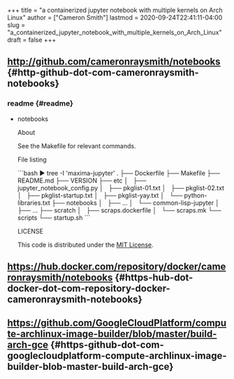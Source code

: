 +++
title = "a containerized jupyter notebook with multiple kernels on Arch Linux"
author = ["Cameron Smith"]
lastmod = 2020-09-24T22:41:11-04:00
slug = "a_containerized_jupyter_notebook_with_multiple_kernels_on_Arch_Linux"
draft = false
+++

## <http://github.com/cameronraysmith/notebooks> {#http-github-dot-com-cameronraysmith-notebooks}


### readme {#readme}

<!--list-separator-->

-  notebooks

    About

    See the Makefile for relevant commands.

    File listing

    \`\`\`bash
    ▶ tree -I 'maxima-jupyter'
    .
    ├── Dockerfile
    ├── Makefile
    ├── README.md
    ├── VERSION
    ├── etc
    │   ├── jupyter\_notebook\_config.py
    │   ├── pkglist-01.txt
    │   ├── pkglist-02.txt
    │   ├── pkglist-startup.txt
    │   ├── pkglist-yay.txt
    │   └── python-libraries.txt
    ├── notebooks
    │   ├── ...
    │   └── common-lisp-jupyter
    │       ├── ...
    ├── scratch
    │   ├── scraps.dockerfile
    │   └── scraps.mk
    └── scripts
        └── startup.sh
    \`\`\`

    LICENSE

    This code is distributed under the [MIT License](http://opensource.org/licenses/MIT).


## <https://hub.docker.com/repository/docker/cameronraysmith/notebooks> {#https-hub-dot-docker-dot-com-repository-docker-cameronraysmith-notebooks}


## <https://github.com/GoogleCloudPlatform/compute-archlinux-image-builder/blob/master/build-arch-gce> {#https-github-dot-com-googlecloudplatform-compute-archlinux-image-builder-blob-master-build-arch-gce}
